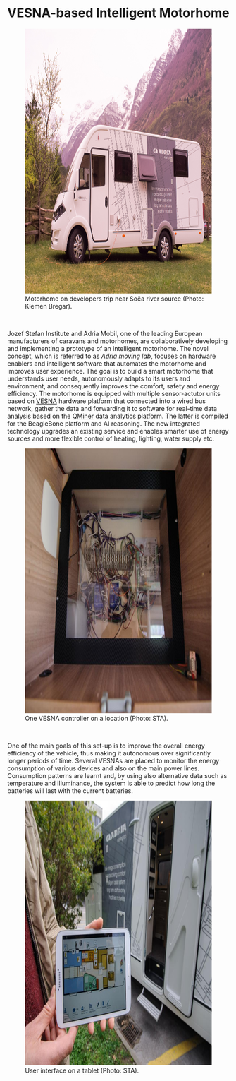 <meta charset="utf-8">

# VESNA-based Intelligent Motorhome

<figure>
    <img src="img/caravan.jpg" style="height:600px">
    <figcaption>Motorhome on developers trip near Soča river source (Photo: Klemen Bregar).</figcaption>
</figure>
<br>

Jozef Stefan Institute and Adria Mobil, one of the leading European manufacturers of caravans and motorhomes, are collaboratively developing and implementing a prototype of an intelligent motorhome. The novel concept, which is referred to as *Adria moving lab*, focuses on hardware enablers and intelligent software that automates the motorhome and improves user experience. The goal is to build a smart motorhome that understands user needs, autonomously adapts to its users and environment, and consequently improves the comfort, safety and energy efficiency. The motorhome is equipped with multiple sensor-actutor units based on [VESNA](http://sensorlab.ijs.si/hardware.html) hardware platform  that connected into a wired bus network, gather the data and forwarding it to software for real-time data analysis based on the [QMiner](http://qminer.ijs.si/) data analytics platform. The latter is compiled for the BeagleBone platform and AI reasoning. The new integrated technology upgrades an existing service and enables smarter use of energy sources and more flexible control of heating, lighting, water supply etc.

<figure>
    <img src="img/sta_vsn.jpg" style="height:600px">
    <figcaption>One VESNA controller on a location (Photo: STA).</figcaption>
</figure>
<br>

One of the main goals of this set-up is to improve the overall energy efficiency of the vehicle, thus making it autonomous over significantly longer periods of time. Several VESNAs are placed to monitor the energy consumption of various devices and also on the main power lines. Consumption patterns are learnt and, by using also alternative data such as temperature and illuminance, the system is able to predict how long the batteries will last with the current batteries.

<figure>
    <img src="img/sta_tab.jpg" style="height:600px">
    <figcaption>User interface on a tablet (Photo: STA).</figcaption>
</figure>
<br>
